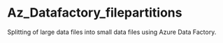 # Az_Datafactory_filepartitions
Splitting of large data files into small data files using Azure Data Factory.
